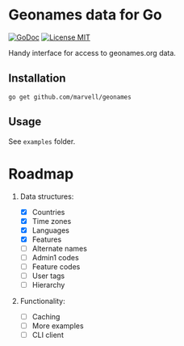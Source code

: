 # Geonames data for Go

[![GoDoc](https://img.shields.io/badge/godoc-reference-blue.svg?style=flat)](https://godoc.org/github.com/marvell/geonames)
[![License MIT](https://img.shields.io/badge/license-MIT-lightgrey.svg?style=flat)](LICENSE)

Handy interface for access to geonames.org data.

## Installation

    go get github.com/marvell/geonames

## Usage

See `examples` folder.

# Roadmap

1. Data structures:

    * [x] Countries
    * [x] Time zones
    * [x] Languages
    * [x] Features
    * [ ] Alternate names
    * [ ] Admin1 codes
    * [ ] Feature codes
    * [ ] User tags
    * [ ] Hierarchy

2. Functionality:

    * [ ] Caching
    * [ ] More examples
    * [ ] CLI client
